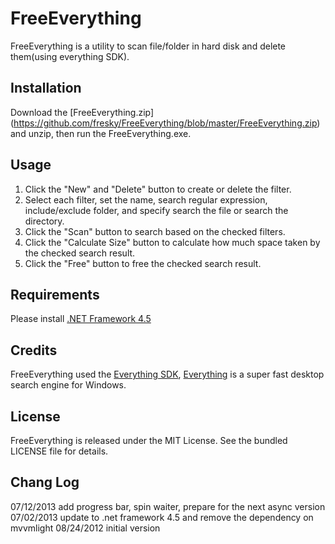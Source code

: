 FreeEverything
==============

FreeEverything is a utility to scan file/folder in hard disk and delete them(using everything SDK).


## Installation

Download the [FreeEverything.zip] (https://github.com/fresky/FreeEverything/blob/master/FreeEverything.zip) and unzip, then run the FreeEverything.exe.


## Usage
1. Click the "New" and "Delete" button to create or delete the filter.
1. Select each filter, set the name, search regular expression, include/exclude folder, and specify search the file or search the directory.
1. Click the "Scan" button to search based on the checked filters.
1. Click the "Calculate Size" button to calculate how much space taken by the checked search result.
1. Click the "Free" button to free the checked search result.

## Requirements

Please install [.NET Framework 4.5](http://msdn.microsoft.com/library/vstudio/5a4x27ek)

## Credits

FreeEverything used the [Everything SDK](http://support.voidtools.com/everything/Main_Page), [Everything](http://www.voidtools.com/) is a super fast desktop search engine for Windows.

## License

FreeEverything is released under the MIT License. See the bundled LICENSE file for details.

## Chang Log

07/12/2013	add progress bar, spin waiter, prepare for the next async version
07/02/2013	update to .net framework 4.5 and remove the dependency on mvvmlight
08/24/2012	initial version
